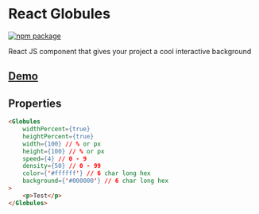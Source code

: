 # React Globules

[![npm package][npm-badge]][npm]

React JS component that gives your project a cool interactive background 

## [Demo](https://globules.moynihan.io/)

## Properties

```html
<Globules
    widthPercent={true} 
    heightPercent={true} 
    width={100} // % or px
    height={100} // % or px
    speed={4} // 0 - 9
    density={50} // 0 - 99
    color={'#ffffff'} // 6 char long hex
    background={'#000000'} // 6 char long hex
>
    <p>Test</p>
</Globules>
```


[npm-badge]: https://img.shields.io/npm/v/npm-package.png?style=flat-square
[npm]: https://www.npmjs.org/package/npm-package


